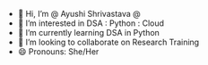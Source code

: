 - 👋 Hi, I’m @ Ayushi Shrivastava @
- 👀 I’m interested in DSA : Python : Cloud
- 🌱 I’m currently learning DSA in Python
- 💞️ I’m looking to collaborate on Research Training
- 😄 Pronouns: She/Her

<!---
ayucc/ayucc is a ✨ special ✨ repository because its `README.md` (this file) appears on your GitHub profile.
You can click the Preview link to take a look at your changes.
--->
